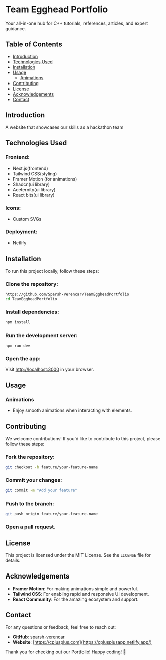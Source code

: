 # Team Egghead Portfolio

Your all-in-one hub for C++ tutorials, references, articles, and expert guidance.

## Table of Contents
- [Introduction](#introduction)
- [Technologies Used](#technologies-used)
- [Installation](#installation)
- [Usage](#usage)
  - [Animations](#animations)
- [Contributing](#contributing)
- [License](#license)
- [Acknowledgements](#acknowledgements)
- [Contact](#contact)

## Introduction
A website that showcases our skills as a hackathon team

## Technologies Used
### Frontend:
- Next.js(frontend)
- Tailwind CSS(styling)
- Framer Motion (for animations)
- Shadcn(ui library)
- Aceternity(ui library)
- React bits(ui library)

### Icons:
- Custom SVGs

### Deployment:
- Netlify

## Installation
To run this project locally, follow these steps:

### Clone the repository:
```bash
https://github.com/Sparsh-Verencar/TeamEggheadPortfolio
cd TeamEggheadPortfolio
```

### Install dependencies:
```bash
npm install
```

### Run the development server:
```bash
npm run dev
```

### Open the app:
Visit [http://localhost:3000](http://localhost:3000) in your browser.

## Usage

### Animations
- Enjoy smooth animations when interacting with elements.

## Contributing
We welcome contributions! If you'd like to contribute to this project, please follow these steps:

### Fork the repository:
```bash
git checkout -b feature/your-feature-name
```

### Commit your changes:
```bash
git commit -m "Add your feature"
```

### Push to the branch:
```bash
git push origin feature/your-feature-name
```

### Open a pull request.

## License
This project is licensed under the MIT License. See the `LICENSE` file for details.

## Acknowledgements
- **Framer Motion**: For making animations simple and powerful.
- **Tailwind CSS**: For enabling rapid and responsive UI development.
- **React Community**: For the amazing ecosystem and support.

## Contact
For any questions or feedback, feel free to reach out:

- **GitHub**: [sparsh-verencar](https://github.com/sparsh-verencar)
- **Website**: [https://cplusplus.com](https://cplusplusapp.netlify.app/)

Thank you for checking out our Portfolio! Happy coding! 🚀
